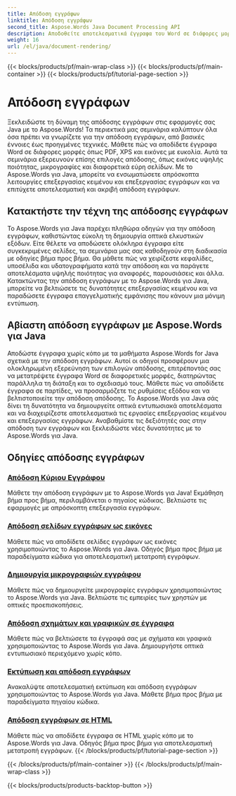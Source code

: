 ```yaml
---
title: Απόδοση εγγράφων
linktitle: Απόδοση εγγράφων
second_title: Aspose.Words Java Document Processing API
description: Αποδοθείτε αποτελεσματικά έγγραφα του Word σε διάφορες μορφές σε Java με το Aspose.Words! Κύρια απόδοση εγγράφων για επαγγελματικά αποτελέσματα.
weight: 16
url: /el/java/document-rendering/
---
```


{{< blocks/products/pf/main-wrap-class >}}
{{< blocks/products/pf/main-container >}}
{{< blocks/products/pf/tutorial-page-section >}}

# Απόδοση εγγράφων


Ξεκλειδώστε τη δύναμη της απόδοσης εγγράφων στις εφαρμογές σας Java με το Aspose.Words! Τα περιεκτικά μας σεμινάρια καλύπτουν όλα όσα πρέπει να γνωρίζετε για την απόδοση εγγράφων, από βασικές έννοιες έως προηγμένες τεχνικές. Μάθετε πώς να αποδίδετε έγγραφα Word σε διάφορες μορφές όπως PDF, XPS και εικόνες με ευκολία. Αυτά τα σεμινάρια εξερευνούν επίσης επιλογές απόδοσης, όπως εικόνες υψηλής ποιότητας, μικρογραφίες και διαφορετικά εύρη σελίδων. Με το Aspose.Words για Java, μπορείτε να ενσωματώσετε απρόσκοπτα λειτουργίες επεξεργασίας κειμένου και επεξεργασίας εγγράφων και να επιτύχετε αποτελεσματική και ακριβή απόδοση εγγράφων.

## Κατακτήστε την τέχνη της απόδοσης εγγράφων

Το Aspose.Words για Java παρέχει πληθώρα οδηγών για την απόδοση εγγράφων, καθιστώντας εύκολη τη δημιουργία οπτικά ελκυστικών εξόδων. Είτε θέλετε να αποδώσετε ολόκληρα έγγραφα είτε συγκεκριμένες σελίδες, τα σεμινάρια μας σας καθοδηγούν στη διαδικασία με οδηγίες βήμα προς βήμα. Θα μάθετε πώς να χειρίζεστε κεφαλίδες, υποσέλιδα και υδατογραφήματα κατά την απόδοση και να παράγετε αποτελέσματα υψηλής ποιότητας για αναφορές, παρουσιάσεις και άλλα. Κατακτώντας την απόδοση εγγράφων με το Aspose.Words για Java, μπορείτε να βελτιώσετε τις δυνατότητες επεξεργασίας κειμένου και να παραδώσετε έγγραφα επαγγελματικής εμφάνισης που κάνουν μια μόνιμη εντύπωση.

## Αβίαστη απόδοση εγγράφων με Aspose.Words για Java

Αποδώστε έγγραφα χωρίς κόπο με τα μαθήματα Aspose.Words for Java σχετικά με την απόδοση εγγράφων. Αυτοί οι οδηγοί προσφέρουν μια ολοκληρωμένη εξερεύνηση των επιλογών απόδοσης, επιτρέποντάς σας να μετατρέψετε έγγραφα Word σε διαφορετικές μορφές, διατηρώντας παράλληλα τη διάταξη και το σχεδιασμό τους. Μάθετε πώς να αποδίδετε έγγραφα σε παρτίδες, να προσαρμόζετε τις ρυθμίσεις εξόδου και να βελτιστοποιείτε την απόδοση απόδοσης. Το Aspose.Words για Java σάς δίνει τη δυνατότητα να δημιουργείτε οπτικά εντυπωσιακά αποτελέσματα και να διαχειρίζεστε αποτελεσματικά τις εργασίες επεξεργασίας κειμένου και επεξεργασίας εγγράφων. Αναβαθμίστε τις δεξιότητές σας στην απόδοση των εγγράφων και ξεκλειδώστε νέες δυνατότητες με το Aspose.Words για Java.

## Οδηγίες απόδοσης εγγράφων
### [ Απόδοση Κύριου Εγγράφου](./master-document-rendering/)
Μάθετε την απόδοση εγγράφων με το Aspose.Words για Java! Εκμάθηση βήμα προς βήμα, περιλαμβάνεται ο πηγαίος κώδικας. Βελτιώστε τις εφαρμογές με απρόσκοπτη επεξεργασία εγγράφων.
### [Απόδοση σελίδων εγγράφων ως εικόνες](./rendering-document-pages-images/)
Μάθετε πώς να αποδίδετε σελίδες εγγράφων ως εικόνες χρησιμοποιώντας το Aspose.Words για Java. Οδηγός βήμα προς βήμα με παραδείγματα κώδικα για αποτελεσματική μετατροπή εγγράφων.
### [Δημιουργία μικρογραφιών εγγράφου](./document-thumbnail-generation/)
Μάθετε πώς να δημιουργείτε μικρογραφίες εγγράφων χρησιμοποιώντας το Aspose.Words για Java. Βελτιώστε τις εμπειρίες των χρηστών με οπτικές προεπισκοπήσεις.
### [Απόδοση σχημάτων και γραφικών σε έγγραφα](./rendering-shapes-graphics/)
Μάθετε πώς να βελτιώσετε τα έγγραφά σας με σχήματα και γραφικά χρησιμοποιώντας το Aspose.Words για Java. Δημιουργήστε οπτικά εντυπωσιακό περιεχόμενο χωρίς κόπο.
### [Εκτύπωση και απόδοση εγγράφων](./document-printing-rendering/)
Ανακαλύψτε αποτελεσματική εκτύπωση και απόδοση εγγράφων χρησιμοποιώντας το Aspose.Words για Java. Μάθετε βήμα προς βήμα με παραδείγματα πηγαίου κώδικα.
### [Απόδοση εγγράφων σε HTML](./rendering-documents-html/)
Μάθετε πώς να αποδίδετε έγγραφα σε HTML χωρίς κόπο με το Aspose.Words για Java. Οδηγός βήμα προς βήμα για αποτελεσματική μετατροπή εγγράφων.
{{< /blocks/products/pf/tutorial-page-section >}}

{{< /blocks/products/pf/main-container >}}
{{< /blocks/products/pf/main-wrap-class >}}

{{< blocks/products/products-backtop-button >}}
